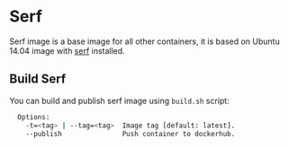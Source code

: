 # Serf

Serf image is a base image for all other containers, it is based on Ubuntu 14.04 image with [serf](https://www.serfdom.io/) installed.

## Build Serf

You can build and publish serf image using `build.sh` script:

```bash
  Options:
    -t=<tag> | --tag=<tag>  Image tag [default: latest].
    --publish               Push container to dockerhub.
```
